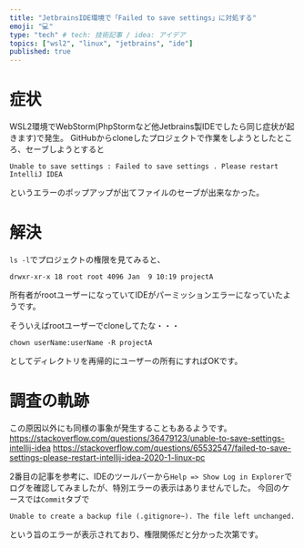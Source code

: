 ```yaml
---
title: "JetbrainsIDE環境で「Failed to save settings」に対処する"
emoji: "💻"
type: "tech" # tech: 技術記事 / idea: アイデア
topics: ["wsl2", "linux", "jetbrains", "ide"]
published: true
---
```

# 症状
WSL2環境でWebStorm(PhpStormなど他Jetbrains製IDEでしたら同じ症状が起きます)で発生。
GitHubからcloneしたプロジェクトで作業をしようとしたところ、セーブしようとすると
```
Unable to save settings : Failed to save settings . Please restart IntelliJ IDEA
```
というエラーのポップアップが出てファイルのセーブが出来なかった。

# 解決
`ls -l`でプロジェクトの権限を見てみると、
```shell
drwxr-xr-x 18 root root 4096 Jan  9 10:19 projectA
```
所有者がrootユーザーになっていてIDEがパーミッションエラーになっていたようです。

そういえばrootユーザーでcloneしてたな・・・
```shell
chown userName:userName -R projectA
```
としてディレクトリを再帰的にユーザーの所有にすればOKです。

# 調査の軌跡
この原因以外にも同様の事象が発生することもあるようです。
https://stackoverflow.com/questions/36479123/unable-to-save-settings-intellij-idea
https://stackoverflow.com/questions/65532547/failed-to-save-settings-please-restart-intellij-idea-2020-1-linux-pc

2番目の記事を参考に、IDEのツールバーから`Help => Show Log in Explorer`でログを確認してみましたが、特別エラーの表示はありませんでした。
今回のケースでは`Commit`タブで
```
Unable to create a backup file (.gitignore~). The file left unchanged.
```
という旨のエラーが表示されており、権限関係だと分かった次第です。
